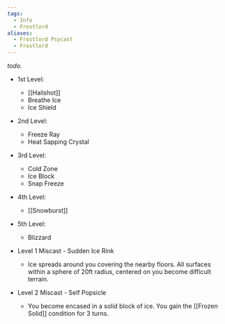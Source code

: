 ```yaml
---
tags:
  - Info
  - Frostlord
aliases:
  - Frostlord Psycast
  - Frostlord
---
```

*todo.*

- 1st Level:
	- [[Hailshot]]
	- Breathe Ice
	- Ice Shield
- 2nd Level:
	- Freeze Ray
	- Heat Sapping Crystal
- 3rd Level:
	- Cold Zone
	- Ice Block
	- Snap Freeze
- 4th Level:
	- [[Snowburst]]
- 5th Level:
	- Blizzard

- Level 1 Miscast - Sudden Ice Rink
	- Ice spreads around you covering the nearby floors. All surfaces within a sphere of 20ft radius, centered on you become difficult terrain.
- Level 2 Miscast - Self Popsicle
	- You become encased in a solid block of ice. You gain the [[Frozen Solid]] condition for 3 turns.